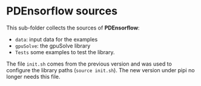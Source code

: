 # PDEnsorflow sources

This sub-folder collects the sources of **PDEnsorflow**:



* `data`: input data for the examples
* `gpuSolve`: the gpuSolve library
* `Tests` some examples to test the library. 

The file `init.sh` comes from the previous version and was used 
to configure the library paths (`source init.sh`). 
The new version under pipi no longer needs this file.
